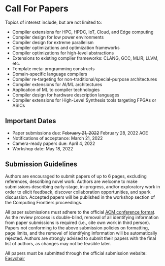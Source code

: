 # Call For Papers

Topics of interest include, but are not limited to:

*	Compiler extensions for HPC, HPDC, IoT, Cloud, and Edge computing
*	Compiler design for low power environments
*	Compiler design for extreme parallelism
*	Compiler optimizations and optimization frameworks
*	Compiler optimizations for high-level abstractions
*	Extensions to existing compiler frameworks: CLANG, GCC, MLIR, LLVM, etc.
*	Template meta-programming constructs
*	Domain-specific language compilers
*	Compiler re-targeting for non-traditional/special-purpose architectures
*	Compiler extensions for AI/ML architectures
*	Application of ML to compiler technologies
*	Compiler design for hardware description languages
*	Compiler extensions for High-Level Synthesis tools targeting FPGAs or ASICs


## Important Dates

*	Paper submissions due: ~~February 21, 2022~~ February 28, 2022 AOE
*	Notifications of acceptance: March 21, 2022
*	Camera-ready papers due: April 4, 2022
*	Workshop date: May 18, 2022


## Submission Guidelines

Authors are encouraged to submit papers of up to 6 pages, excluding references,
describing novel work. Authors are welcome to make submissions describing
early-stage, in-progress, and/or exploratory work in order to elicit feedback,
discover collaboration opportunities, and spark discussion. Accepted papers will
be published in the workshop section of the Computing Frontiers proceedings.

All paper submissions must adhere to the official 
[ACM conference format](http://www.acm.org/publications/article-templates/proceedings-template.html). 
As the review process is double-blind, removal of all identifying information
from paper submissions is required (i.e., cite own work in third person). Papers
not conforming to the above submission policies on formatting, page limits, and
the removal of identifying information will be automatically rejected. Authors
are strongly advised to submit their papers with the final list of authors, as
changes may not be feasible later.

All papers must be submitted through the official submission website: 
[Easychair](https://easychair.org/my/conference?conf=cfw22)